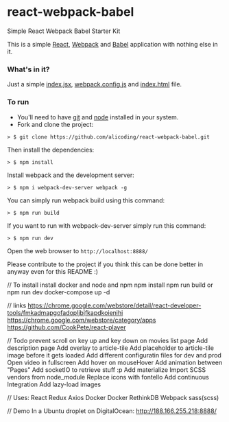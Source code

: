 # react-webpack-babel
Simple React Webpack Babel Starter Kit


This is a simple [React](https://facebook.github.io/react/), [Webpack](http://webpack.github.io/) and [Babel](https://babeljs.io/) application with nothing else in it.

### What's in it?

Just a simple [index.jsx](./index.jsx), [webpack.config.js](./webpack.config.js) and [index.html](./public/index.html) file.

### To run

* You'll need to have [git](https://git-scm.com/) and [node](https://nodejs.org/en/) installed in your system.
* Fork and clone the project:

```
> $ git clone https://github.com/alicoding/react-webpack-babel.git
```

Then install the dependencies:

```
> $ npm install
```

Install webpack and the development server:

```
> $ npm i webpack-dev-server webpack -g
```

You can simply run webpack build using this command:

```
> $ npm run build
```

If you want to run with webpack-dev-server simply run this command:

```
> $ npm run dev
```

Open the web browser to `http://localhost:8888/`

Please contribute to the project if you think this can be done better in anyway even for this README :)


// To install
install docker and node and npm
npm install
npm run build or npm run dev
docker-compose up -d

// links
https://chrome.google.com/webstore/detail/react-developer-tools/fmkadmapgofadopljbjfkapdkoienihi
https://chrome.google.com/webstore/category/apps
https://github.com/CookPete/react-player

// Todo
prevent scroll on key up and key down on movies list page
Add description page
Add overlay to article-tile
Add placeholder to article-tile image before it gets loaded
Add different configuratin files for dev and prod
Open video in fullscreen
Add hover on mouseHover
Add animation between "Pages"
Add socketIO to retrieve stuff :p
Add materialize
Import SCSS vendors from node_module
Replace icons with fontello
Add continuous Integration
Add lazy-load images

// Uses:
React
Redux
Axios
Docker
Docker
RethinkDB
Webpack
sass(scss)

// Demo
In a Ubuntu droplet on DigitalOcean: http://188.166.255.218:8888/
